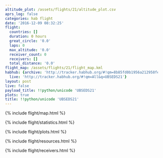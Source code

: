 ```yaml
---
altitude_plot: /assets/flights/21/altitude_plot.csv
aprs_log: false
categories: hab flight
date: '2016-12-09 08:32:25'
flight:
  countries: []
  duration: 0 hours
  great_circle: '0.0'
  laps: 0
  max_altitude: '0.0'
  receiver_count: 0
  receivers: []
  total_distance: '0.0'
flight_map: /assets/flights/21/flight_map.kml
habhub: {archive: 'http://tracker.habhub.org/#!qm=8b85fd0b1956a212958fee3f628c2e88',
  live: 'http://tracker.habhub.org/#!qm=All&q=UBSEDS21'}
layout: post
live: false
payload_title: !!python/unicode 'UBSEDS21'
plots: true
title: !!python/unicode 'UBSEDS21'
---
```


<!--more-->

{% include flight/map.html %}

{% include flight/statistics.html %}

{% include flight/plots.html %}

{% include flight/resources.html %}

{% include flight/receivers.html %}

